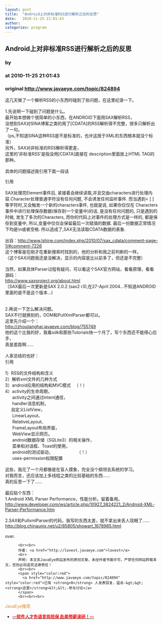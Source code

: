 ```yaml
---
layout: post
title:  "Android上对非标准RSS进行解析之后的反思"
date:   2010-11-25 21:01:43
author: 
categories: program
---
```


## Android上对非标准RSS进行解析之后的反思
### by 
### at 2010-11-25 21:01:43
### original <http://www.javaeye.com/topic/824894>

这几天做了一个解析RSS的小东西时碰到了些问题，在这里纪录一下。
<br>
<br>1.先说明一下碰到了问题是什么。
<br>最开始本想做个很简单的小东西，在ANDROID下面用SAX解析RSS，
<br>没想到SAX对SINA博客之类的用了[CDATA]的RSS解析得不完整，很多只解析出了一句。
<br>（ps,不知道SINA这种RSS是不是标准的，也许这居于XML的东西根本就没个标准）
<br>另外，SAX对非标准的RSS解析得更差，
<br>这里的‘非标准RSS'是指没用[CDATA]直接在 description里面放上HTML TAG的那种。
<br>
<br>具体的问题描述我引用下面一段话
<br><div>引用</div><div>
<br>SAX处理完Element事件后, 紧接着会继续读取,并且交由characters进行处理内容.Character处理普通字符没有任何问题, 不会诱发任何监听事件. 而当遇到&lt; [ ] 等字符时,又会触发一个新的characters事件, 也就是说, 如果你仅仅在 Characters 事件中进行处理保存数据(保存到一个变量中)的话, 是没有任何问题的, 只是遇到的时候, 发生了多次的Characters, 而你的代码上对事件的处理方式是一样的, 都是保存到变量中, 所以,变量中仅仅会保留最后一次赋值的数据. 最后一份数据正常情况下均是\n或者空格. 所以造成了,SAX无法读取CDATA数据的表象.
<br></div>
<br>出自：<a href="http://www.lshine.com/index.php/2010/07/sax_cdata/comment-page-1/#comment-7226">http://www.lshine.com/index.php/2010/07/sax_cdata/comment-page-1/#comment-7226</a>
<br>这个博客是在刚才在重新搜索时找到的，他的分析和我之前判断的一样。
<br>（这个SAX问题我还是没解决，显示的内容是比以前多了，但还是不完整）
<br>
<br>当然，如果具体Parser过程有疑问，可以看这个SAX官方网站，看看原理，看看源码：
<br><a href="http://www.saxproject.org/about.html">http://www.saxproject.org/about.html</a>
<br>（SAX最后一次更新是SAX 2.0.2 (sax2 r3),在27-April 2004…不知道ANDROID里面的是不是这个版本…)
<br>
<br>
<br>2.再说一下怎么解决问题。
<br>SAX不行就换别的，DOM和PullXmlParser都可以。
<br>这里先介绍一个：
<br><a href="http://zhoujianghai.javaeye.com/blog/755749">http://zhoujianghai.javaeye.com/blog/755749</a>
<br>他的这个比我的好，我看sdk和那些Tutorials快一个月了，写个东西还不能得心应手，
<br>真是差距啊……
<br>
<br>人家总结的也好：
<br><div>引用</div><div>
<br>1）RSS的文件结构和含义
<br>2）解析xml文件的几种方式
<br>3）android应用的结构和MVC模式   （！）
<br>4）activity的生命周期，
<br>      activity之间通过intent通信，
<br>      handler消息机制，
<br>     自定义ListView，
<br>      LinearLayout、
<br>      RelativeLayout、
<br>      FrameLayout布局界面，
<br>      WebView显示网页。
<br>      android数据存储（SQLite3）的相关操作，
<br>      菜单和对话框、Toast的使用，
<br>      android的测试驱动，                    （！）
<br>      uses-permission权限配置
<br></div>
<br>这些，我花了一个月都像是在盲人摸象，完全没个纲领去系统的学习。
<br>对我而言，还应该加上多线程之类的比较基础的东西……
<br>真的反思一下了……
<br>
<br>最后贴个东西：
<br>1.Android XML Parser Performance，性能分析。留着备用。
<br><a href="http://www.developer.com/ws/article.php/10927_3824221_2/Android-XML-Parser-Performance.htm">http://www.developer.com/ws/article.php/10927_3824221_2/Android-XML-Parser-Performance.htm</a>
<br>
<br>2.SAX和PullxmlParser的代码，我写的东西太差，就不拿出来丢人现眼了……
<br><a href="http://blog.chinaunix.net/u2/85805/showart_1678985.html">http://blog.chinaunix.net/u2/85805/showart_1678985.html</a>
<br>
<br>over.
          
          <br><br>
          作者: <a href="http://lovext.javaeye.com">lovext</a> 
          <br>
          声明: 本文系JavaEye网站发布的原创文章，未经作者书面许可，严禁任何网站转载本文，否则必将追究法律责任！
          <br><br>
          <span style="color:red">
            <a href="http://www.javaeye.com/topic/824894" style="color:red">已有 <strong>0</strong> 人发表回复，猛击-&gt;&gt;<strong>这里</strong>&lt;&lt;-参与讨论</a>
          </span>
          <br><br><br>
<span style="color:#e28822">JavaEye推荐</span>
<br>
<ul><li><a href="http://www.iteye.com/clicks/433"><span style="color:red;font-weight:bold">—软件人才免语言低担保 赴美带薪读研！— </span></a></li></ul>
<br><br><br>